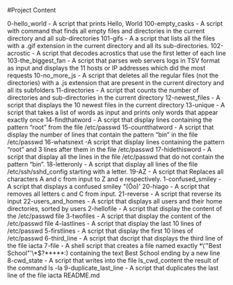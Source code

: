 #Project Content

0-hello_world - A script that prints Hello, World
100-empty_casks - A script with command that finds all empty files and directories in the current directory and all sub-directories
101-gifs - A  a script that lists all the files with a .gif extension in the current directory and all its sub-directories.
102-acrostic - A script that decodes acrostics that use the first letter of each line
103-the_biggest_fan - A script that parses web servers logs in TSV format as input and displays the 11 hosts or IP addresses which did the most requests
10-no_more_js - A script that deletes all the regular files (not the directories) with a .js extension that are present in the current directory and all its subfolders
11-directories - A script that counts the number of directories and sub-directories in the current directory
12-newest_files - A script that displays the 10 newest files in the current directory
13-unique - A script that takes a list of words as input and prints only words that appear exactly once
14-findthatword - A script that display lines containing the pattern “root” from the file /etc/passwd
15-countthatword - A script that display the number of lines that contain the pattern “bin” in the file /etc/passwd
16-whatsnext -A script that display lines containing the pattern “root” and 3 lines after them in the file /etc/passwd
17-hidethisword - A script that display all the lines in the file /etc/passwd that do not contain the pattern “bin”.
18-letteronly - A script that display all lines of the file /etc/ssh/sshd_config starting with a letter.
19-AZ - A script that Replaces all characters A and c from input to Z and e respectively.
1-confused_smiley - A script that displays a confused smiley "(Ôo)'
20-hiago - A script that removes all letters c and C from input.
21-reverse - A script that reverse its input
22-users_and_homes - A script that displays all users and their home directories, sorted by users
2-hellofile - A script that display the content of the /etc/passwd file
3-twofiles - A script that display the content of the /etc/passwd file
4-lastlines - A script that display the last 10 lines of /etc/passwd
5-firstlines - A script that display the first 10 lines of /etc/passwd
6-third_line - A script that dscript that displays the third line of the file iacta
7-file - A shell script that creates a file named exactly \*\\'"Best School"\'\\*$\?\*\*\*\*\*:) containing the text Best School ending by a new line
8-cwd_state - A script that writes into the file ls_cwd_content the result of the command ls -la
9-duplicate_last_line - A script that duplicates the last line of the file iacta
README.md

